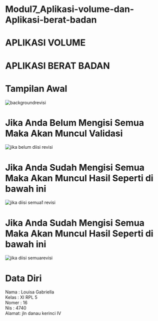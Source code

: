 # Modul7_Aplikasi-volume-dan-Aplikasi-berat-badan
# APLIKASI VOLUME

# APLIKASI BERAT BADAN
# Tampilan Awal<br>
![backgroundrevisi](https://cloud.githubusercontent.com/assets/21364340/20583854/1506c9ec-b220-11e6-8198-1fe7af0bf833.png)
# Jika Anda Belum Mengisi Semua Maka Akan Muncul Validasi<br>
![jika belum diisi revisi](https://cloud.githubusercontent.com/assets/21364340/20583855/15897e28-b220-11e6-88a6-8fde5d6e4b43.png)
# Jika Anda Sudah Mengisi Semua Maka Akan Muncul Hasil Seperti di bawah ini<br>
![jika diisi semua1 revisi](https://cloud.githubusercontent.com/assets/21364340/20583857/158c78d0-b220-11e6-9219-86993b732ae9.png)
# Jika Anda Sudah Mengisi Semua Maka Akan Muncul Hasil Seperti di bawah ini<br>
![jika diisi semuarevisi](https://cloud.githubusercontent.com/assets/21364340/20583856/158a4ace-b220-11e6-8a37-f53f7dc3401b.png)<br>
# Data Diri
Nama  : Louisa Gabriella<br>
Kelas : XI RPL 5 <br>
Nomer : 16 <br>
Nis   : 4740 <br>
Alamat: jln danau kerinci IV
